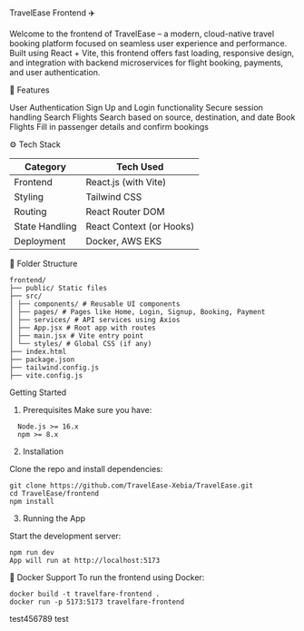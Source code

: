 TravelEase Frontend ✈️

Welcome to the frontend of TravelEase – a modern, cloud-native travel booking platform focused on seamless user experience and performance. Built using React + Vite, 
this frontend offers fast loading, responsive design, and integration with backend microservices for flight booking, payments, and user authentication.

 🚀 Features 

User Authentication
Sign Up and Login functionality
Secure session handling
Search Flights 
Search based on source, destination, and date
Book Flights
Fill in passenger details and confirm bookings

 
⚙️ Tech Stack 

| Category       | Tech Used                 |
|----------------|---------------------------|
| Frontend       | React.js (with Vite)      |
| Styling        | Tailwind CSS              |
| Routing        | React Router DOM          |
| State Handling | React Context (or Hooks)  |
| Deployment     | Docker, AWS EKS           |


📁 Folder Structure
```
frontend/
├── public/ Static files
├── src/
│ ├── components/ # Reusable UI components
│ ├── pages/ # Pages like Home, Login, Signup, Booking, Payment
│ ├── services/ # API services using Axios
│ ├── App.jsx # Root app with routes
│ ├── main.jsx # Vite entry point
│ └── styles/ # Global CSS (if any)
├── index.html
├── package.json
├── tailwind.config.js
├── vite.config.js
```


Getting Started

1. Prerequisites
Make sure you have:
```
  Node.js >= 16.x
  npm >= 8.x
```

2. Installation

Clone the repo and install dependencies:
```
git clone https://github.com/TravelEase-Xebia/TravelEase.git
cd TravelEase/frontend
npm install
```

3. Running the App
   
Start the development server:
```
npm run dev
App will run at http://localhost:5173
```


🐳 Docker Support
To run the frontend using Docker:
```
docker build -t travelfare-frontend .
docker run -p 5173:5173 travelfare-frontend
```

test456789
test
